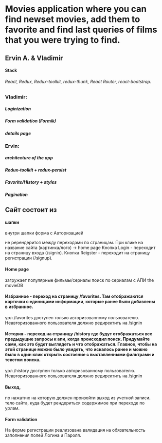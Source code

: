 # Movies application where you can find newset movies, add them to favorite and find last queries of films that you were trying to find.

## Ervin A. & Vladimir 
#### Stack

###### React, Redux, Redux-toolkit, redux-thunk, React Router, react-bootstrap.

### Vladimir:

##### Loginization

##### Form validation (Formik)

##### details page

### Ervin:

##### architecture of the app

##### Redux-toolkit + redux-persist

##### Favorite/History + styles

##### Pagination

## Сайт состоит из

#### шапки

внутри шапки форма с Авторизацией

не ререндерится между переходами по страницам.
При клике на название сайта (картинка/лого) -> home page
Кнопка Login - переходит на страницу входа (/signin).
Кнопка Reigster - переходит на страницу регистрации (/signup).

#### Home page

загружает популярные фильмы/сериалы
поиск по сериалам с АПИ the movieDB

#### Избранное - переход на страницу /favorites. Там отображаются карточки с единицами информации, которые ранее были добавлены в избранное.

урл /favorites доступен только авторизованному пользователю. Неавторизованного пользователя должно редиректить на /signin

#### История - переход на страницу /history где будут отображаться все предыдущие запросы к апи, когда происходил поиск. Придумайте сами, как это будет выглядеть и что отображаться. Главное, чтобы на этой странице можно было увидеть, что искалось ранее и можно было в один клик открыть состояние с выставленными фильтрами и текстом поиска.

урл /history доступен только авторизованному пользователю. Неавторизованного пользователя должно редиректить на /signin

#### Выход,

по нажатию на которую должен произойти выход из учетной записи.
тело сайта, куда будет рендериться содержимое при переходе по урлам.

#### Form validation

На форме регистрации реализована валидация на обязательность заполнения полей Логина и Пароля.
